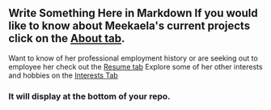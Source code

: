 ## Write Something Here in Markdown If you would like to know about Meekaela's current projects click on the [About tab](https://mberri01.github.io/about/).
Want to know of her professional employment history or are seeking out to employee her check out the [Resume tab](https://mberri01.github.io/resume/)
Explore some of her other interests and hobbies on the [Interests Tab](https://mberri01.github.io/interests/)
### It will display at the bottom of your repo.

